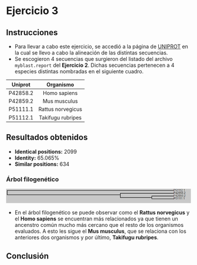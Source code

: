 # Ejercicio 3
## Instrucciones
- Para llevar a cabo este ejercicio, se accedió a la página de [UNIPROT](https://www.uniprot.org/align/) en la cual se llevo a cabo la alineación de las distintas secuencias.
- Se escogieron 4 secuencias que surgieron del listado del archivo `myblast.report` del **Ejercicio 2**. Dichas secuencias pertenecen a 4 especies distintas nombradas en el siguiente cuadro.

| Uniprot | Organismo|
|:---:|:---:|
| P42858.2 | Homo sapiens |
| P42859.2 | Mus musculus |
| P51111.1 | Rattus norvegicus |
| P51112.1 | Takifugu rubripes |

## Resultados obtenidos
- __Identical positions:__ 2099
- __Identity:__ 65.065%
- __Similar positions:__ 634

### Árbol filogenético
![alt text][logo]

[logo]: ./tree.png

- En el árbol filogenético se puede observar como el **Rattus norvegicus** y el **Homo sapiens** se encuentran más relacionados ya que tienen un ancenstro común mucho más cercano que el resto de los organismos evaluados. A esto les sigue el **Mus musculus**, que se relaciona con los anteriores dos organismos y por último, **Takifugu rubripes**.

## Conclusión